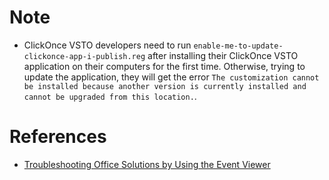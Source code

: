 # Note
* ClickOnce VSTO developers need to run `enable-me-to-update-clickonce-app-i-publish.reg` after installing their ClickOnce VSTO application on their computers for the first time. Otherwise, trying to update the application, they will get the error `The customization cannot be installed because another version is currently installed and cannot be upgraded from this location.`.

# References
* [Troubleshooting Office Solutions by Using the Event Viewer](https://docs.microsoft.com/en-us/visualstudio/vsto/troubleshooting-office-solution-deployment#troubleshooting-office-solutions-by-using-the-event-viewer)
